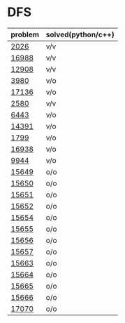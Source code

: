 # DFS

|problem|solved(python/c++)|
|---|---|
|[2026](https://www.acmicpc.net/problem/2026)|v/v|
|[16988](https://www.acmicpc.net/problem/16988)|v/v|
|[12908](https://www.acmicpc.net/problem/12908)|v/v|
|[3980](https://www.acmicpc.net/problem/3980)|v/o|
|[17136](https://www.acmicpc.net/problem/17136)|v/o|
|[2580](https://www.acmicpc.net/problem/2580)|v/v|
|[6443](https://www.acmicpc.net/problem/6443)|v/o|
|[14391](https://www.acmicpc.net/problem/14391)|v/o|
|[1799](https://www.acmicpc.net/problem/1799)|v/o|
|[16938](https://www.acmicpc.net/problem/16938)|v/o|
|[9944](https://www.acmicpc.net/problem/9944)|v/o|
|[15649](https://www.acmicpc.net/problem/15649)|o/o|
|[15650](https://www.acmicpc.net/problem/15650)|o/o|
|[15651](https://www.acmicpc.net/problem/15651)|o/o|
|[15652](https://www.acmicpc.net/problem/15652)|o/o|
|[15654](https://www.acmicpc.net/problem/15654)|o/o|
|[15655](https://www.acmicpc.net/problem/15655)|o/o|
|[15656](https://www.acmicpc.net/problem/15656)|o/o|
|[15657](https://www.acmicpc.net/problem/15657)|o/o|
|[15663](https://www.acmicpc.net/problem/15663)|o/o|
|[15664](https://www.acmicpc.net/problem/15664)|o/o|
|[15665](https://www.acmicpc.net/problem/15665)|o/o|
|[15666](https://www.acmicpc.net/problem/15666)|o/o|
|[17070](https://www.acmicpc.net/problem/17070)|o/o|
